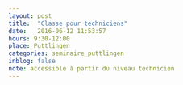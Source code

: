 ```yaml
---
layout: post
title:  "Classe pour techniciens"
date:   2016-06-12 11:53:57
hours: 9:30-12:00
place: Puttlingen
categories: seminaire_puttlingen
inblog: false
note: accessible à partir du niveau technicien
---
```

